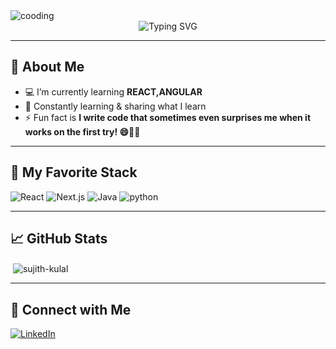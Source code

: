 <img  alt="cooding" src="https://user-images.githubusercontent.com/43218009/174121071-6b1d8a8e-8348-4f18-84dc-25c8d5e2061b.gif"  />

<div align="center">
  <img src="https://readme-typing-svg.herokuapp.com?font=Fira+Code&weight=500&pause=1000&color=61DAFB&center=true&vCenter=true&width=435&lines=Hey+%7C+Iam;Sujith+Kulal;" alt="Typing SVG" />
</div>

---

##  🌱  About Me

- 💻  I’m currently learning **REACT,ANGULAR**
- 🧠 Constantly learning & sharing what I learn
- ⚡ Fun fact is **I write code that sometimes even surprises me when it works on the first try! 😄👨‍💻**

---

## 🧠 My Favorite Stack

![React](https://img.shields.io/badge/-React-61DAFB?style=for-the-badge&logo=react&logoColor=black)
![Next.js](https://img.shields.io/badge/-Next.js-000000?style=for-the-badge&logo=nextdotjs)
![Java](https://img.shields.io/badge/-Java-3178C6?style=for-the-badge&logo=java)
![python](https://img.shields.io/badge/-Python-06B6D4?style=for-the-badge&logo=python)



---

## 📈 GitHub Stats

<p align="left">
</p>





<p>&nbsp;<img align="center" src="https://github-readme-stats.vercel.app/api?username=sujith-kulal&show_icons=true&locale=en" alt="sujith-kulal" /></p>

---

## 🤝 Connect with Me


[![LinkedIn](https://img.shields.io/badge/-LinkedIn-0077B5?style=flat&logo=linkedin&logoColor=white)](https://linkedin.com/in/sujith-kulal)

